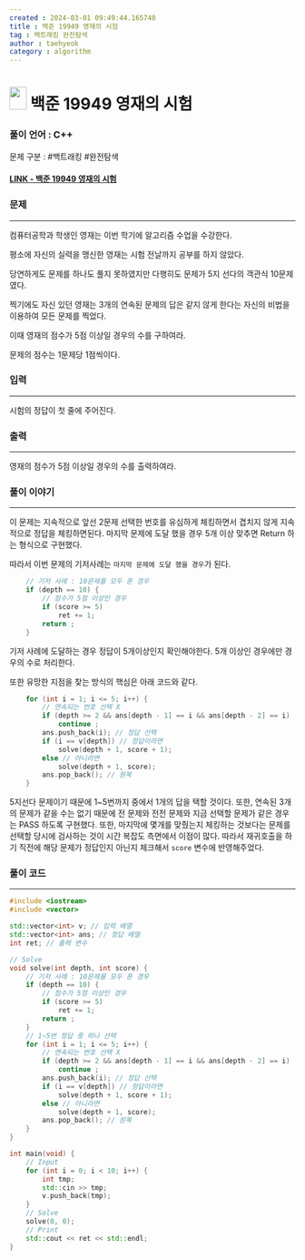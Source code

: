 ```yaml
---
created : 2024-03-01 09:49:44.165740
title : 백준 19949 영재의 시험
tag : 백트래킹 완전탐색
author : taehyeok
category : algorithm
---
```

# <img src="https://d2gd6pc034wcta.cloudfront.net/tier/9.svg" width="30" height="40"> 백준 19949 영재의 시험


### 풀이 언어 : C++

문제 구분 : #백트래킹 #완전탐색
#### [LINK - 백준 19949 영재의 시험](https://www.acmicpc.net/problem/19949)

### 문제
<hr>

컴퓨터공학과 학생인 영재는 이번 학기에 알고리즘 수업을 수강한다.

평소에 자신의 실력을 맹신한 영재는 시험 전날까지 공부를 하지 않았다.

당연하게도 문제를 하나도 풀지 못하였지만 다행히도 문제가 5지 선다의 객관식 10문제였다.

찍기에도 자신 있던 영재는 3개의 연속된 문제의 답은 같지 않게 한다는 자신의 비법을 이용하여 모든 문제를 찍었다.

이때 영재의 점수가 5점 이상일 경우의 수를 구하여라.

문제의 점수는 1문제당 1점씩이다.

### 입력
<hr>

시험의 정답이 첫 줄에 주어진다.
### 출력
<hr>

영재의 점수가 5점 이상일 경우의 수를 출력하여라.
### 풀이 이야기
<hr>

이 문제는 지속적으로 앞선 2문제 선택한 번호를 유심하게 체킹하면서 겹치지 않게 지속적으로 정답을 체킹하면된다. 마지막 문제에 도달 했을 경우 5개 이상 맞추면 Return 하는 형식으로 구현했다.

따라서 이번 문제의 기저사례는 `마지막 문제에 도달 했을 경우`가 된다.
```c++
    // 기저 사례 : 10문제를 모두 푼 경우
    if (depth == 10) {
        // 점수가 5점 이상인 경우
        if (score >= 5)
            ret += 1;
        return ;
    }
```
기저 사례에 도달하는 경우 정답이 5개이상인지 확인해야한다. 5개 이상인 경우에만 경우의 수로 처리한다.

또한 유망한 지점을 찾는 방식의 핵심은 아래 코드와 같다.
```c++
    for (int i = 1; i <= 5; i++) {
        // 연속되는 번호 선택 X
        if (depth >= 2 && ans[depth - 1] == i && ans[depth - 2] == i)
            continue ;
        ans.push_back(i); // 정답 선택
        if (i == v[depth]) // 정답이라면
            solve(depth + 1, score + 1);
        else // 아니라면
            solve(depth + 1, score);
        ans.pop_back(); // 원복
    }
```
5지선다 문제이기 때문에 1~5번까지 중에서 1개의 답을 택할 것이다. 또한, 연속된 3개의 문제가 같을 수는 없기 때문에 전 문제와 전전 문제와 지금 선택할 문제가 같은 경우는 PASS 하도록 구현했다. 또한, 마지막에 몇개를 맞췄는지 체킹하는 것보다는 문제를 선택할 당시에 검사하는 것이 시간 복잡도 측면에서 이점이 많다. 따라서 재귀호출을 하기 직전에 해당 문제가 정답인지 아닌지 체크해서 `score` 변수에 반영해주었다.

### 풀이 코드
<hr>

``` c++
#include <iostream>
#include <vector>

std::vector<int> v; // 입력 배열
std::vector<int> ans; // 정답 배열
int ret; // 출력 변수

// Solve
void solve(int depth, int score) {
    // 기저 사례 : 10문제를 모두 푼 경우
    if (depth == 10) {
        // 점수가 5점 이상인 경우
        if (score >= 5)
            ret += 1;
        return ;
    }
    // 1~5번 정답 중 하나 선택
    for (int i = 1; i <= 5; i++) {
        // 연속되는 번호 선택 X
        if (depth >= 2 && ans[depth - 1] == i && ans[depth - 2] == i)
            continue ;
        ans.push_back(i); // 정답 선택
        if (i == v[depth]) // 정답이라면
            solve(depth + 1, score + 1);
        else // 아니라면
            solve(depth + 1, score);
        ans.pop_back(); // 원복
    }
}

int main(void) {
    // Input
    for (int i = 0; i < 10; i++) {
        int tmp;
        std::cin >> tmp;
        v.push_back(tmp);        
    }
    // Solve
    solve(0, 0);
    // Print
    std::cout << ret << std::endl;
}
```
